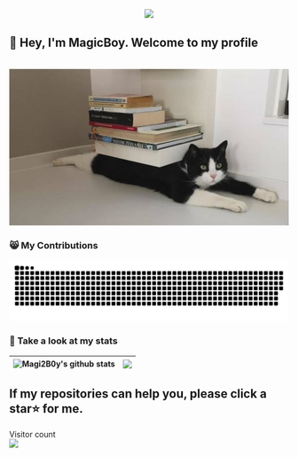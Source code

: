 <div align="center">
  <img src="https://user-images.githubusercontent.com/5679180/79618120-0daffb80-80be-11ea-819e-d2b0fa904d07.gif" width="27px">
</div>

## 👋 Hey, I'm MagicBoy. Welcome to my profile
  <br>
  
<div align="center">
  <img src="https://github.com/Magi2B0y/Magi2B0y/blob/main/attachments/cat.png">
</div>

### 😸 My Contributions

<div align="center">
<img src="https://raw.githubusercontent.com/Magi2B0y/Magi2B0y/main/assets/github-contribution-grid-snake.svg" />
<br>
</div>

### 🍉 Take a look at my stats

<div align="center" width="100%">
 
| <a> <img height="180em" align="center" src="https://github-readme-stats.vercel.app/api?username=Magi2B0y&show_icons=true&include_all_commits=true&theme=buefy&hide_border=true" alt="Magi2B0y's github stats" /> </a> | <a> <img height="180em" align="center" src="https://github-readme-stats.vercel.app/api/top-langs/?username=Magi2B0y&layout=compact&theme=buefy&hide=html,CSS,Smarty,SCSS,LESS,JavaScript,Yacc" /> </a> | 
| ------------- | ------------- |
</div>

## If my repositories can help you, please click a star⭐ for me. 

<p align="left"> 
  Visitor count
  <br>
  <img src="https://profile-counter.glitch.me/Magi2B0y/count.svg" />
</p>
